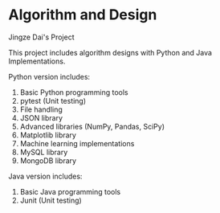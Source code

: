 # Algorithm and Design
Jingze Dai's Project

This project includes algorithm designs with Python and Java Implementations.

Python version includes:

1. Basic Python programming tools
2. pytest (Unit testing)
3. File handling
4. JSON library
5. Advanced libraries (NumPy, Pandas, SciPy)
6. Matplotlib library
7. Machine learning implementations
8. MySQL library
9. MongoDB library

Java version includes:

1. Basic Java programming tools
2. Junit (Unit testing)
